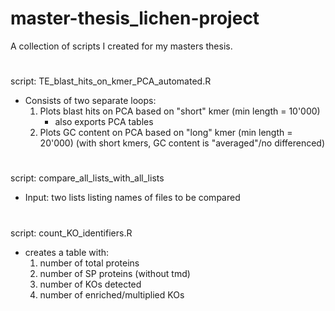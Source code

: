 # master-thesis_lichen-project
 A collection of scripts I created for my masters thesis.
# 
script: TE_blast_hits_on_kmer_PCA_automated.R
+ Consists of two separate loops:
  1. Plots blast hits on PCA based on "short" kmer (min length = 10'000)
      + also exports PCA tables
  2. Plots GC content on PCA based on "long" kmer (min length = 20'000) (with short kmers, GC content is "averaged"/no differenced)
#
script: compare_all_lists_with_all_lists
 + Input: two lists listing names of files to be compared
#
script: count_KO_identifiers.R
+ creates a table with:
  1. number of total proteins
  2. number of SP proteins (without tmd)
  3. number of KOs detected
  4. number of enriched/multiplied KOs
